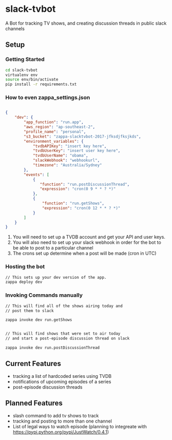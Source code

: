 # slack-tvbot
A Bot for tracking TV shows, and creating discussion threads in public slack channels

## Setup

### Getting Started
```bash
cd slack-tvbot
virtualenv env
source env/bin/activate
pip install -r requirements.txt
```

### How to even zappa_settings.json 

```json

{
    "dev": {
        "app_function": "run.app", 
        "aws_region": "ap-southeast-2", 
        "profile_name": "personal", 
        "s3_bucket": "zappa-slacktvbot-2017-jfksdjfksjkds",
        "environment_variables": {
            "tvdbAPIKey": "insert key here",
            "tvdbUserKey": "insert user key here",
            "tvdbUserName": "obama",
            "slackWebhook": "webhookurl",
            "timezone": "Australia/Sydney"
        },
        "events": [
            {
               "function": "run.postDiscussionThread", 
               "expression": "cron(0 9 * * ? *)" 
            },
            {
                "function": "run.getShows", 
                "expression": "cron(0 12 * * ? *)"
            }
        ]
    }
}

```

1. You will need to set up a TVDB account and get your API and user keys.
2. You will also need to set up your slack webhook in order for the bot to be able to post to a particular channel
3. The crons set up determine when a post will be made (cron in UTC)


### Hosting the bot

```bash
// This sets up your dev version of the app.
zappa deploy dev
```

### Invoking Commands manually

```bash
// This will find all of the shows airing today and 
// post them to slack

zappa invoke dev run.getShows


// This will find shows that were set to air today
// and start a post-episode discussion thread on slack

zappa invoke dev run.postDiscussionThread

```

## Current Features

- tracking a list of hardcoded series using TVDB
- notifications of upcoming episodes of a series 
- post-episode discussion threads

## Planned Features

- slash command to add tv shows to track
- tracking and posting to more than one channel
- List of legal ways to watch episode (planning to integreate with https://pypi.python.org/pypi/JustWatch/0.4.1)